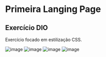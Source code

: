 # Primeira Langing Page

## Exercício DIO

Exercício focado em estilização CSS.

![image](https://github.com/Thaiza-Santos/first-project-dio/assets/images/pt1)
![image](https://github.com/Thaiza-Santos/first-project-dio/assets/images/pt2)
![image](https://github.com/Thaiza-Santos/first-project-dio/assets/images/pt3)
![image](https://github.com/Thaiza-Santos/first-project-dio/assets/images/pt4)
